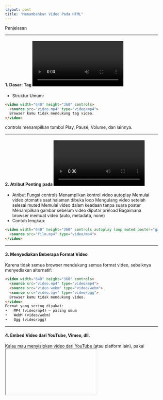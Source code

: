 ```yaml
---
layout: post
title: "Menambahkan Video Pada HTML"
---
```


Penjelasan 

---
#### 1. Dasar: Tag <video>
- Struktur Umum:

```html
<video width="640" height="360" controls>
  <source src="video.mp4" type="video/mp4">
  Browser kamu tidak mendukung tag video.
</video>
```
controls menampilkan tombol Play, Pause, Volume, dan lainnya.

---

#### 2. Atribut Penting pada <video>
- Atribut	Fungsi
controls	Menampilkan kontrol video
autoplay	Memulai video otomatis saat halaman dibuka
loop	Mengulang video setelah selesai
muted	Memulai video dalam keadaan tanpa suara
poster	Menampilkan gambar sebelum video diputar
preload	Bagaimana browser memuat video (auto, metadata, none)
- Contoh lengkap:

```html
<video width="640" height="360" controls autoplay loop muted poster="gambar-thumbnail.jpg">
  <source src="film.mp4" type="video/mp4">
</video>
```
---

#### 3. Menyediakan Beberapa Format Video
Karena tidak semua browser mendukung semua format video, sebaiknya menyediakan alternatif:

```html
<video width="640" height="360" controls>
  <source src="video.mp4" type="video/mp4">
  <source src="video.webm" type="video/webm">
  <source src="video.ogv" type="video/ogg">
  Browser kamu tidak mendukung video.
</video>
Format yang sering dipakai:
•	MP4 (video/mp4) — paling umum
•	WebM (video/webm)
•	Ogg (video/ogg)
```
---

#### 4. Embed Video dari YouTube, Vimeo, dll.
Kalau mau menyisipkan video dari YouTube (atau platform lain), pakai <iframe>:

```html
<iframe width="640" height="360" src="https://www.youtube.com/embed/ID_VIDEO" frameborder="0" allowfullscreen></iframe>
- Contoh:
URL video: https://www.youtube.com/watch?v=dQw4w9WgXcQ
Maka link untuk embed:
html
<iframe width="640" height="360" src="https://www.youtube.com/embed/dQw4w9WgXcQ" frameborder="0" allowfullscreen></iframe>
Catatan: Untuk Vimeo, tinggal ganti src dengan link embed dari Vimeo.
```
---

#### 5. Styling Video (CSS)
Kamu bisa ubah ukuran dan tampilan video dengan CSS:

```html
<style>
  video {
    max-width: 100%;
    height: auto;
    border-radius: 10px;
    box-shadow: 0px 4px 8px rgba(0,0,0,0.2);
  }
</style>

<video controls>
  <source src="video.mp4" type="video/mp4">
</video>
```
---

#### 6. Mengontrol Video dengan JavaScript
Kalau mau, kita bisa kendalikan video pakai tombol custom:

```html
<video id="videoKu" width="640" height="360" controls>
  <source src="film.mp4" type="video/mp4">
</video>

<button onclick="playVideo()">Play</button>
<button onclick="pauseVideo()">Pause</button>

<script>
  var video = document.getElementById("videoKu");

  function playVideo() {
    video.play();
  }

  function pauseVideo() {
    video.pause();
  }
</script>
```

---

#### Ringkasan
-	Gunakan <video> untuk video lokal.
-	Gunakan <iframe> untuk video YouTube/Vimeo.
-	Tambahkan controls, autoplay, loop, dan poster untuk fitur tambahan.
-	Styling video bisa dengan CSS supaya tampil lebih menarik.
-	JavaScript bisa dipakai untuk kontrol interaktif.

